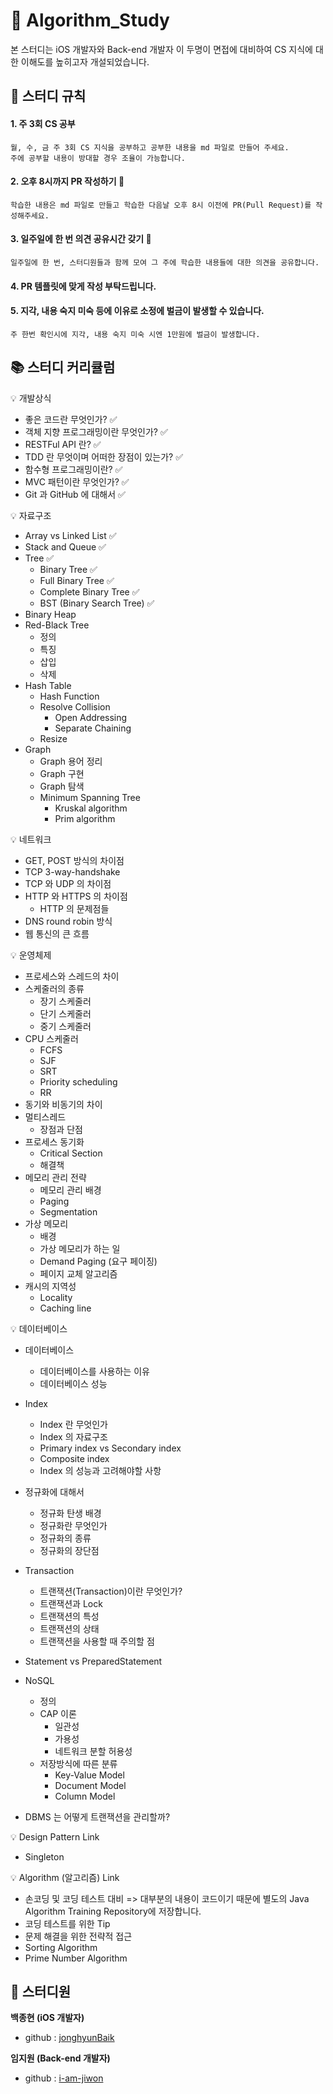 # 📘 Algorithm_Study
본 스터디는 iOS 개발자와 Back-end 개발자 이 두명이 면접에 대비하여 CS 지식에 대한 이해도를 높히고자 개설되었습니다.


## 📜 스터디 규칙

#### 1. 주 3회 CS 공부

    월, 수, 금 주 3회 CS 지식을 공부하고 공부한 내용을 md 파일로 만들어 주세요.
    주에 공부할 내용이 방대할 경우 조율이 가능합니다.

#### 2. 오후 8시까지 PR 작성하기 📝

    학습한 내용은 md 파일로 만들고 학습한 다음날 오후 8시 이전에 PR(Pull Request)를 작성해주세요.

#### 3. 일주일에 한 번 의견 공유시간 갖기 💬

    일주일에 한 번, 스터디원들과 함께 모여 그 주에 학습한 내용들에 대한 의견을 공유합니다. 

#### 4. PR 템플릿에 맞게 작성 부탁드립니다.

#### 5. 지각, 내용 숙지 미숙 등에 이유로 소정에 벌금이 발생할 수 있습니다.

    주 한번 확인시에 지각, 내용 숙지 미숙 시엔 1만원에 벌금이 발생합니다.
    

## 📚 스터디 커리큘럼

💡 개발상식

* 좋은 코드란 무엇인가? ✅
* 객체 지향 프로그래밍이란 무엇인가? ✅
* RESTFul API 란? ✅
* TDD 란 무엇이며 어떠한 장점이 있는가? ✅
* 함수형 프로그래밍이란? ✅
* MVC 패턴이란 무엇인가? ✅
* Git 과 GitHub 에 대해서 ✅

💡 자료구조

* Array vs Linked List ✅
* Stack and Queue ✅
* Tree ✅
    * Binary Tree ✅
    * Full Binary Tree ✅
    * Complete Binary Tree ✅
    * BST (Binary Search Tree) ✅
* Binary Heap
* Red-Black Tree
    * 정의
    * 특징
    * 삽입
    * 삭제
* Hash Table
    * Hash Function
    * Resolve Collision
        * Open Addressing
        * Separate Chaining
    * Resize
* Graph
    * Graph 용어 정리
    * Graph 구현
    * Graph 탐색
    * Minimum Spanning Tree
        * Kruskal algorithm
        * Prim algorithm

💡 네트워크

* GET, POST 방식의 차이점
* TCP 3-way-handshake
* TCP 와 UDP 의 차이점
* HTTP 와 HTTPS 의 차이점
    * HTTP 의 문제점들
* DNS round robin 방식
* 웹 통신의 큰 흐름

💡 운영체제

* 프로세스와 스레드의 차이
* 스케줄러의 종류
    * 장기 스케줄러
    * 단기 스케줄러
    * 중기 스케줄러
* CPU 스케줄러
    * FCFS
    * SJF
    * SRT
    * Priority scheduling
    * RR
* 동기와 비동기의 차이
* 멀티스레드
    * 장점과 단점
* 프로세스 동기화
    * Critical Section
    * 해결책
* 메모리 관리 전략
    * 메모리 관리 배경
    * Paging
    * Segmentation
* 가상 메모리
    * 배경
    * 가상 메모리가 하는 일
    * Demand Paging (요구 페이징)
    * 페이지 교체 알고리즘
* 캐시의 지역성
    * Locality
    * Caching line

💡 데이터베이스

* 데이터베이스
    * 데이터베이스를 사용하는 이유
    * 데이터베이스 성능
* Index
    * Index 란 무엇인가
    * Index 의 자료구조
    * Primary index vs Secondary index
    * Composite index
    * Index 의 성능과 고려해야할 사항
* 정규화에 대해서
    * 정규화 탄생 배경
    * 정규화란 무엇인가
    * 정규화의 종류
    * 정규화의 장단점
* Transaction
    * 트랜잭션(Transaction)이란 무엇인가?
    * 트랜잭션과 Lock
    * 트랜잭션의 특성
    * 트랜잭션의 상태
    * 트랜잭션을 사용할 때 주의할 점
* Statement vs PreparedStatement
* NoSQL
    * 정의
    * CAP 이론
        * 일관성
        * 가용성
        * 네트워크 분할 허용성
    * 저장방식에 따른 분류
        * Key-Value Model
        * Document Model
        * Column Model

* DBMS 는 어떻게 트랜잭션을 관리할까?

💡 Design Pattern Link

* Singleton

💡 Algorithm (알고리즘) Link

* 손코딩 및 코딩 테스트 대비 => 대부분의 내용이 코드이기 때문에 별도의 Java Algorithm Training Repository에 저장합니다.
* 코딩 테스트를 위한 Tip
* 문제 해결을 위한 전략적 접근
* Sorting Algorithm
* Prime Number Algorithm

## 👯 스터디원


**백종현 (iOS 개발자)**
    
  - github : [jonghyunBaik](https://github.com/jonghyunBaik)

**임지원 (Back-end 개발자)**

- github : [i-am-jiwon](https://github.com/i-am-jiwon)
